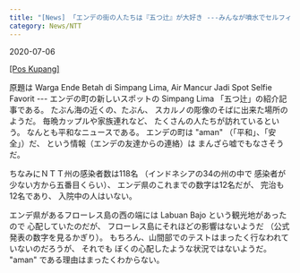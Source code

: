 ```yaml
---
title: "[News] 「エンデの街の人たちは『五つ辻』が大好き ---みんなが噴水でセルフィー」（Pos Kupang 紙） "
category: News/NTT
---
```


2020-07-06

[[Pos Kupang]](https://kupang.tribunnews.com/2020/07/06/warga-ende-betah-di-simpang-lima-air-mancur-jadi-spot-selfie-favorit) 

 原題は
Warga Ende Betah di Simpang Lima, Air Mancur
Jadi Spot Selfie Favorit ---
エンデの町の新しいスポットの Simpang Lima
「五つ辻」の紹介記事である。
たぶん海の近くの、たぶん、
スカルノの彫像のそばに出来た場所のようだ。
毎晩カップルや家族連れなど、
たくさんの人たちが訪れているという。
なんとも平和なニュースである。
エンデの町は "aman" （「平和」、「安全」）だ、
という情報（エンデの友達からの連絡）は
まんざら嘘でもなさそうだ。

 ちなみにＮＴＴ州の感染者数は118名
（インドネシアの34の州の中で
感染者が少ない方から五番目くらい）、
エンデ県のこれまでの数字は12名だが、
完治も12名であり、
入院中の人はいない。

<!--more-->

 エンデ県があるフローレス島の西の端には
Labuan Bajo という観光地があったので
心配していたのだが、
フローレス島にそれほどの影響はないようだ
（公式発表の数字を見るかぎり）。
もちろん、山間部でのテストはまったく行なわれていないのだろうが、
それでも
ぼくの心配したような状況ではないようだ。
"aman" である理由はまったくわからない。

